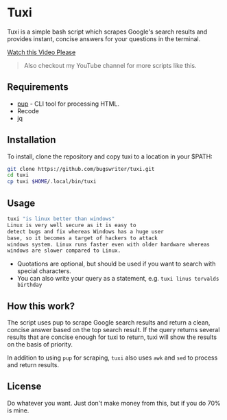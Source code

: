 # Tuxi

Tuxi is a simple bash script which scrapes Google's search results and provides instant, concise answers for your questions in the terminal.

[Watch this Video Please](https://www.youtube.com/watch?v=EtwWvMa8muU)
> Also checkout my YouTube channel for more scripts like this.

## Requirements
* [pup](https://github.com/ericchiang/pup) - CLI tool for processing HTML.
* Recode
* jq 

## Installation
To install, clone the repository and copy tuxi to a location in your $PATH:

```bash
git clone https://github.com/bugswriter/tuxi.git
cd tuxi
cp tuxi $HOME/.local/bin/tuxi
```

## Usage

```bash
tuxi "is linux better than windows"
Linux is very well secure as it is easy to
detect bugs and fix whereas Windows has a huge user
base, so it becomes a target of hackers to attack
windows system. Linux runs faster even with older hardware whereas
windows are slower compared to Linux.
```
* Quotations are optional, but should be used if you want to search with special characters. 
* You can also write your query as a statement, e.g. `tuxi linus torvalds birthday`

## How this work?
The script uses pup to scrape Google search results and return a clean, concise answer based on the top search result. If the query returns several results that are concise enough for tuxi to return, tuxi will show the results on the basis of priority.

In addition to using `pup` for scraping, `tuxi` also uses `awk` and `sed` to process and return results.

## License
Do whatever you want. Just don't make money from this, but if you do 70% is mine.
